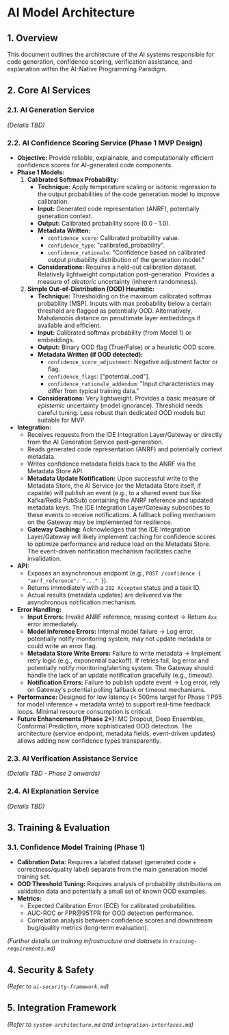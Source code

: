 # AI Model Architecture

## 1. Overview

This document outlines the architecture of the AI systems responsible for code generation, confidence scoring, verification assistance, and explanation within the AI-Native Programming Paradigm.

## 2. Core AI Services

### 2.1. AI Generation Service
*(Details TBD)*

### 2.2. AI Confidence Scoring Service (Phase 1 MVP Design)

*   **Objective:** Provide reliable, explainable, and computationally efficient confidence scores for AI-generated code components.
*   **Phase 1 Models:**
    1.  **Calibrated Softmax Probability:**
        *   **Technique:** Apply temperature scaling or isotonic regression to the output probabilities of the code generation model to improve calibration.
        *   **Input:** Generated code representation (ANRF), potentially generation context.
        *   **Output:** Calibrated probability score (0.0 - 1.0).
        *   **Metadata Written:**
            *   `confidence_score`: Calibrated probability value.
            *   `confidence_type`: "calibrated_probability".
            *   `confidence_rationale`: "Confidence based on calibrated output probability distribution of the generation model."
        *   **Considerations:** Requires a held-out calibration dataset. Relatively lightweight computation post-generation. Provides a measure of *aleatoric* uncertainty (inherent randomness).
    2.  **Simple Out-of-Distribution (OOD) Heuristic:**
        *   **Technique:** Thresholding on the maximum calibrated softmax probability (MSP). Inputs with max probability below a certain threshold are flagged as potentially OOD. Alternatively, Mahalanobis distance on penultimate layer embeddings if available and efficient.
        *   **Input:** Calibrated softmax probability (from Model 1) or embeddings.
        *   **Output:** Binary OOD flag (True/False) or a heuristic OOD score.
        *   **Metadata Written (if OOD detected):**
            *   `confidence_score_adjustment`: Negative adjustment factor or flag.
            *   `confidence_flags`: ["potential_ood"].
            *   `confidence_rationale_addendum`: "Input characteristics may differ from typical training data."
        *   **Considerations:** Very lightweight. Provides a basic measure of *epistemic* uncertainty (model ignorance). Threshold needs careful tuning. Less robust than dedicated OOD models but suitable for MVP.
*   **Integration:**
    *   Receives requests from the IDE Integration Layer/Gateway or directly from the AI Generation Service post-generation.
    *   Reads generated code representation (ANRF) and potentially context metadata.
    *   Writes confidence metadata fields back to the ANRF via the Metadata Store API.
    *   **Metadata Update Notification:** Upon successful write to the Metadata Store, the AI Service (or the Metadata Store itself, if capable) will publish an event (e.g., to a shared event bus like Kafka/Redis PubSub) containing the ANRF reference and updated metadata keys. The IDE Integration Layer/Gateway subscribes to these events to receive notifications. A fallback polling mechanism on the Gateway may be implemented for resilience.
    *   **Gateway Caching:** Acknowledges that the IDE Integration Layer/Gateway will likely implement caching for confidence scores to optimize performance and reduce load on the Metadata Store. The event-driven notification mechanism facilitates cache invalidation.
*   **API:**
    *   Exposes an asynchronous endpoint (e.g., `POST /confidence { "anrf_reference": "..." }`).
    *   Returns immediately with a `202 Accepted` status and a task ID.
    *   Actual results (metadata updates) are delivered via the asynchronous notification mechanism.
*   **Error Handling:**
    *   **Input Errors:** Invalid ANRF reference, missing context -> Return `4xx` error immediately.
    *   **Model Inference Errors:** Internal model failure -> Log error, potentially notify monitoring system, may not update metadata or could write an error flag.
    *   **Metadata Store Write Errors:** Failure to write metadata -> Implement retry logic (e.g., exponential backoff). If retries fail, log error and potentially notify monitoring/alerting system. The Gateway should handle the lack of an update notification gracefully (e.g., timeout).
    *   **Notification Errors:** Failure to publish update event -> Log error, rely on Gateway's potential polling fallback or timeout mechanisms.
*   **Performance:** Designed for low latency (< 500ms target for Phase 1 P95 for model inference + metadata write) to support real-time feedback loops. Minimal resource consumption is critical.
*   **Future Enhancements (Phase 2+):** MC Dropout, Deep Ensembles, Conformal Prediction, more sophisticated OOD detection. The architecture (service endpoint, metadata fields, event-driven updates) allows adding new confidence types transparently.

### 2.3. AI Verification Assistance Service
*(Details TBD - Phase 2 onwards)*

### 2.4. AI Explanation Service
*(Details TBD)*

## 3. Training & Evaluation

### 3.1. Confidence Model Training (Phase 1)
*   **Calibration Data:** Requires a labeled dataset (generated code + correctness/quality label) separate from the main generation model training set.
*   **OOD Threshold Tuning:** Requires analysis of probability distributions on validation data and potentially a small set of known OOD examples.
*   **Metrics:**
    *   Expected Calibration Error (ECE) for calibrated probabilities.
    *   AUC-ROC or FPR@95TPR for OOD detection performance.
    *   Correlation analysis between confidence scores and downstream bug/quality metrics (long-term evaluation).

*(Further details on training infrastructure and datasets in `training-requirements.md`)*

## 4. Security & Safety
*(Refer to `ai-security-framework.md`)*

## 5. Integration Framework
*(Refer to `system-architecture.md` and `integration-interfaces.md`)*